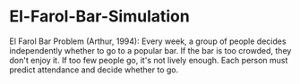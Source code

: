 # El-Farol-Bar-Simulation
El Farol Bar Problem (Arthur, 1994): Every week, a group of people decides independently whether to go to a popular bar. If the bar is too crowded, they don't enjoy it. If too few people go, it's not lively enough. Each person must predict attendance and decide whether to go.
